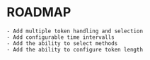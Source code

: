 # ROADMAP

~~~- Convert everything to cmake~~~
- Add multiple token handling and selection
- Add configurable time intervalls
- Add the ability to select methods
- Add the ability to configure token length
